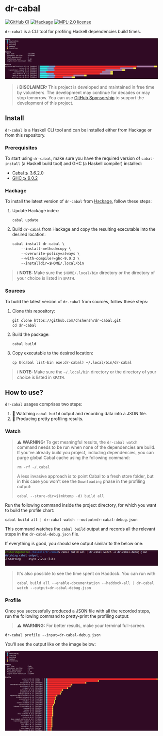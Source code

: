 # dr-cabal

[![GitHub CI](https://github.com/chshersh/dr-cabal/workflows/CI/badge.svg)](https://github.com/chshersh/dr-cabal/actions)
[![Hackage](https://img.shields.io/hackage/v/dr-cabal.svg?logo=haskell)](https://hackage.haskell.org/package/dr-cabal)
[![MPL-2.0 license](https://img.shields.io/badge/license-MPL--2.0-blue.svg)](LICENSE)

`dr-cabal` is a CLI tool for profiling Haskell dependencies build times.

![dr-cabal example](https://raw.githubusercontent.com/chshersh/dr-cabal/main/images/dr-cabal-example.png)

> ℹ️ **DISCLAIMER:** This project is developed and maintained in
> free time by volunteers. The development may continue for decades or
> may stop tomorrow. You can use
> [GitHub Sponsorship](https://github.com/sponsors/chshersh) to support
> the development of this project.

## Install

`dr-cabal` is a Haskell CLI tool and can be installed either from
Hackage or from this repository.

### Prerequisites

To start using `dr-cabal`, make sure you have the required version of
`cabal-install` (a Haskell build tool) and GHC (a Haskell compiler)
installed:

* [Cabal ⩾ 3.6.2.0](https://www.haskell.org/cabal/)
* [GHC ⩾ 9.0.2](https://www.haskell.org/downloads/)

### Hackage

To install the latest version of `dr-cabal` from
[Hackage](https://hackage.haskell.org/package/dr-cabal),
follow these steps:

1. Update Hackage index:

    ```shell
	cabal update
	```

2. Build `dr-cabal` from Hackage and copy the resulting executable
   into the desired location:

    ```shell
    cabal install dr-cabal \
        --install-method=copy \
        --overwrite-policy=always \
        --with-compiler=ghc-9.0.2 \
        --installdir=$HOME/.local/bin
	```

> ℹ️ **NOTE:** Make sure the `$HOME/.local/bin` directory or the
> directory of your choice is listed in `$PATH`.

### Sources

To build the latest version of `dr-cabal` from sources,
follow these steps:

1. Clone this repository:

    ```shell
    git clone https://github.com/chshersh/dr-cabal.git
	cd dr-cabal
	```

2. Build the package:

    ```shell
	cabal build
	```

3. Copy executable to the desired location:

    ```shell
    cp $(cabal list-bin exe:dr-cabal) ~/.local/bin/dr-cabal
	```

> ℹ️ **NOTE:** Make sure the `~/.local/bin` directory or the
> directory of your choice is listed in `$PATH`.

## How to use?

`dr-cabal` usages comprises two steps:

1. 👀 Watching `cabal build` output and recording data into a JSON file.
2. 🌈 Producing pretty profiling results.

### Watch

> ⚠️ **WARNING:** To get meaningful results, the `dr-cabal watch`
> command needs to be run when none of the dependencies are build. If
> you've already build you project, including dependencies, you can
> purge global Cabal cache using the following command:
>
> ```shell
> rm -rf ~/.cabal
> ```
>
> A less invasive approach is to point Cabal to a fresh store folder, 
> but in this case you won't see the `Downloading` phase in the profiling 
> output:
>
> ```shell
> cabal --store-dir=$(mktemp -d) build all
> ```

Run the following command inside the project directory, for which you
want to build the profile chart:

```shell
cabal build all | dr-cabal watch --output=dr-cabal-debug.json
```

This command watches the `cabal build` output and records all the
relevant steps in the `dr-cabal-debug.json` file.

If everything is good, you should see output similar to the below one:

![dr-cabal watch example](https://raw.githubusercontent.com/chshersh/dr-cabal/main/images/dr-cabal-watch.gif)

> It's also possible to see the time spent on Haddock. You can run with:
>
> ```shell
> cabal build all --enable-documentation --haddock-all | dr-cabal watch --output=dr-cabal-debug.json
> ```

### Profile

Once you successfully produced a JSON file with all the recorded
steps, run the following command to pretty-print the profiling output:

> ⚠️ **WARNING:** For better results, make your terminal full-screen.

```shell
dr-cabal profile --input=dr-cabal-debug.json
```

You'll see the output like on the image below:

![dr-cabal bigger example](https://raw.githubusercontent.com/chshersh/dr-cabal/main/images/dr-cabal-itself.png)
